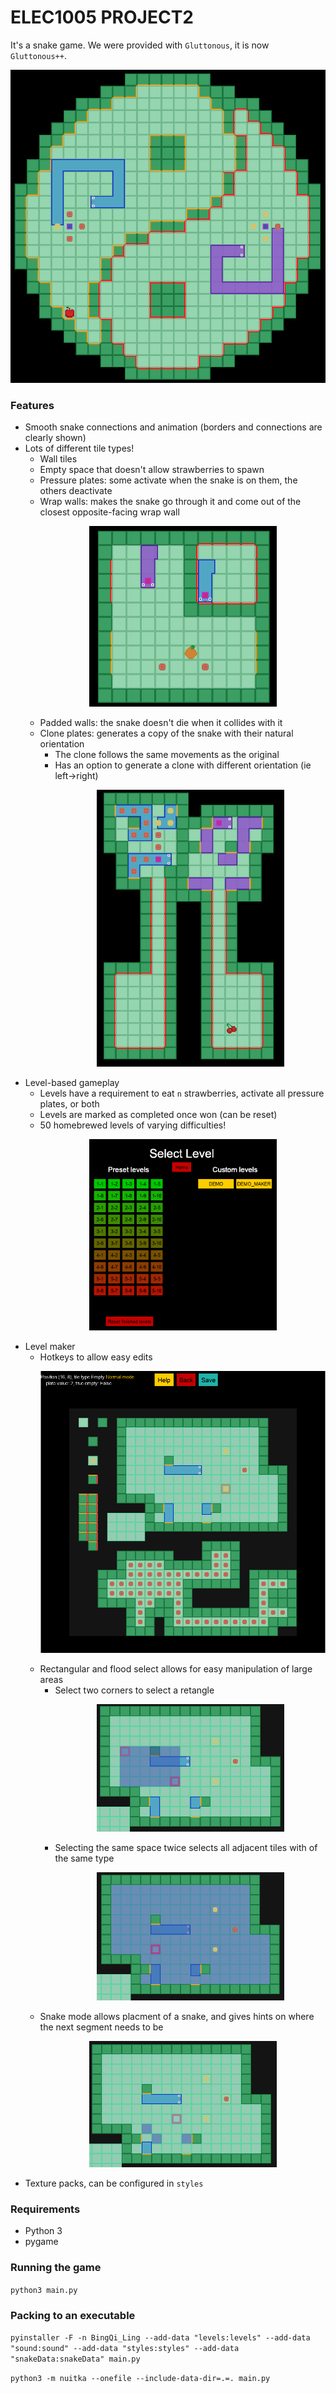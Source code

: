 # ELEC1005 PROJECT2
It's a snake game.
We were provided with `Gluttonous`, it is now `Gluttonous++`.

<p align="center">
  <img src="https://github.com/AbacusIsMad/snake2022/blob/master/README_images/pretty.png" />
</p>

### Features
- Smooth snake connections and animation (borders and connections are clearly shown)
- Lots of different tile types!
    - Wall tiles
    - Empty space that doesn't allow strawberries to spawn
    - Pressure plates: some activate when the snake is on them, the others deactivate
    - Wrap walls: makes the snake go through it and come out of the closest opposite-facing wrap wall
      <p align="center"><img src="https://github.com/AbacusIsMad/snake2022/blob/master/README_images/clone1.png" width="300"/></p>
    - Padded walls: the snake doesn't die when it collides with it
    - Clone plates: generates a copy of the snake with their natural orientation
        - The clone follows the same movements as the original
        - Has an option to generate a clone with different orientation (ie left->right)
          <p align="center"><img src="https://github.com/AbacusIsMad/snake2022/blob/master/README_images/clone2.png" width="300"/></p>
- Level-based gameplay
    - Levels have a requirement to eat `n` strawberries, activate all pressure plates, or both
    - Levels are marked as completed once won (can be reset)
    - 50 homebrewed levels of varying difficulties!
      <p align="center"><img src="https://github.com/AbacusIsMad/snake2022/blob/master/README_images/levels.png" width="300"/></p>
- Level maker
    - Hotkeys to allow easy edits
      <p align="center"><img src="https://github.com/AbacusIsMad/snake2022/blob/master/README_images/levelmaker.png" /></p>
    - Rectangular and flood select allows for easy manipulation of large areas
      - Select two corners to select a retangle
        <p align="center"><img src="https://github.com/AbacusIsMad/snake2022/blob/master/README_images/select1.png" width="300"/> </p>
      - Selecting the same space twice selects all adjacent tiles with of the same type
        <p align="center"><img src="https://github.com/AbacusIsMad/snake2022/blob/master/README_images/select2.png" width="300"/></p>
    - Snake mode allows placment of a snake, and gives hints on where the next segment needs to be
      <p align="center"><img src="https://github.com/AbacusIsMad/snake2022/blob/master/README_images/snakemode.png" width="300"/></p>
- Texture packs, can be configured in `styles`

### Requirements
- Python 3
- pygame

### Running the game
`python3 main.py`

### Packing to an executable
`pyinstaller -F -n BingQi_Ling --add-data "levels:levels" --add-data "sound:sound" --add-data "styles:styles" --add-data "snakeData:snakeData" main.py`

`python3 -m nuitka --onefile --include-data-dir=.=. main.py`
